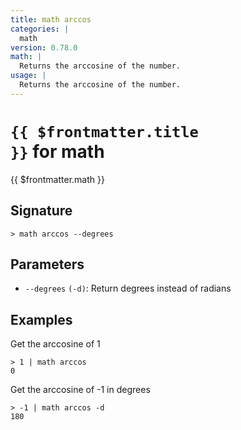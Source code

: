 ```yaml
---
title: math arccos
categories: |
  math
version: 0.78.0
math: |
  Returns the arccosine of the number.
usage: |
  Returns the arccosine of the number.
---
```


# <code>{{ $frontmatter.title }}</code> for math

<div class='command-title'>{{ $frontmatter.math }}</div>

## Signature

```> math arccos --degrees```

## Parameters

 -  `--degrees` `(-d)`: Return degrees instead of radians

## Examples

Get the arccosine of 1
```shell
> 1 | math arccos
0
```

Get the arccosine of -1 in degrees
```shell
> -1 | math arccos -d
180
```
